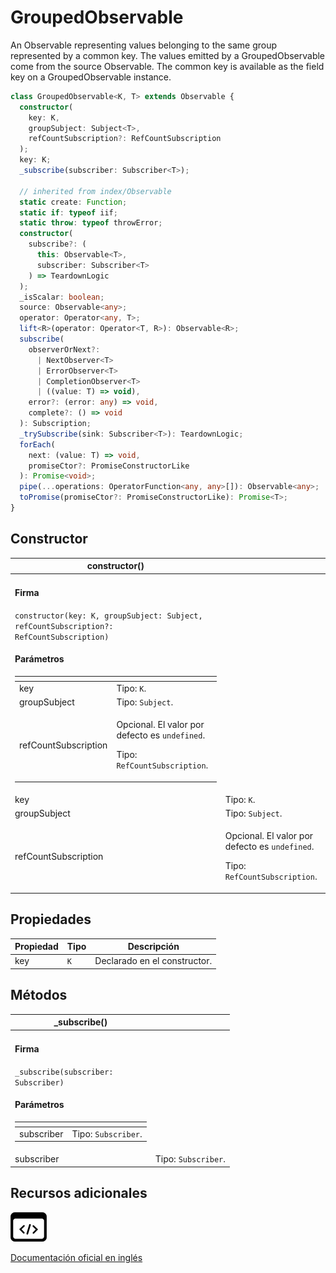# GroupedObservable

An Observable representing values belonging to the same group represented by a common key. The values emitted by a GroupedObservable come from the source Observable. The common key is available as the field key on a GroupedObservable instance.

```typescript
class GroupedObservable<K, T> extends Observable {
  constructor(
    key: K,
    groupSubject: Subject<T>,
    refCountSubscription?: RefCountSubscription
  );
  key: K;
  _subscribe(subscriber: Subscriber<T>);

  // inherited from index/Observable
  static create: Function;
  static if: typeof iif;
  static throw: typeof throwError;
  constructor(
    subscribe?: (
      this: Observable<T>,
      subscriber: Subscriber<T>
    ) => TeardownLogic
  );
  _isScalar: boolean;
  source: Observable<any>;
  operator: Operator<any, T>;
  lift<R>(operator: Operator<T, R>): Observable<R>;
  subscribe(
    observerOrNext?:
      | NextObserver<T>
      | ErrorObserver<T>
      | CompletionObserver<T>
      | ((value: T) => void),
    error?: (error: any) => void,
    complete?: () => void
  ): Subscription;
  _trySubscribe(sink: Subscriber<T>): TeardownLogic;
  forEach(
    next: (value: T) => void,
    promiseCtor?: PromiseConstructorLike
  ): Promise<void>;
  pipe(...operations: OperatorFunction<any, any>[]): Observable<any>;
  toPromise(promiseCtor?: PromiseConstructorLike): Promise<T>;
}
```

## Constructor

| constructor()                                                                                                                                                                                                                                                                                                                                                                                                                                                                                                              |                                                                                                                 |
| -------------------------------------------------------------------------------------------------------------------------------------------------------------------------------------------------------------------------------------------------------------------------------------------------------------------------------------------------------------------------------------------------------------------------------------------------------------------------------------------------------------------------- | --------------------------------------------------------------------------------------------------------------- |
| <h4>Firma</h4><p><code>constructor(key: K, groupSubject: Subject, refCountSubscription?: RefCountSubscription)</code></p><h4>Parámetros</h4><table data-header-hidden><thead><tr><th></th><th></th></tr></thead><tbody><tr><td>key</td><td>Tipo: <code>K</code>.</td></tr><tr><td>groupSubject</td><td>Tipo: <code>Subject</code>.</td></tr><tr><td>refCountSubscription</td><td><p>Opcional. El valor por defecto es <code>undefined</code>.</p><p>Tipo: <code>RefCountSubscription</code>.</p></td></tr></tbody></table> |                                                                                                                 |
| key                                                                                                                                                                                                                                                                                                                                                                                                                                                                                                                        | Tipo: `K`.                                                                                                      |
| groupSubject                                                                                                                                                                                                                                                                                                                                                                                                                                                                                                               | Tipo: `Subject`.                                                                                                |
| refCountSubscription                                                                                                                                                                                                                                                                                                                                                                                                                                                                                                       | <p>Opcional. El valor por defecto es <code>undefined</code>.</p><p>Tipo: <code>RefCountSubscription</code>.</p> |

## Propiedades

| Propiedad | Tipo | Descripción                  |
| --------- | ---- | ---------------------------- |
| key       | `K`  | Declarado en el constructor. |

## Métodos

| \_subscribe()                                                                                                                                                                                                                                         |                     |
| ----------------------------------------------------------------------------------------------------------------------------------------------------------------------------------------------------------------------------------------------------- | ------------------- |
| <h4>Firma</h4><p><code>_subscribe(subscriber: Subscriber)</code></p><h4>Parámetros</h4><table data-header-hidden><thead><tr><th></th><th></th></tr></thead><tbody><tr><td>subscriber</td><td>Tipo: <code>Subscriber</code>.</td></tr></tbody></table> |                     |
| subscriber                                                                                                                                                                                                                                            | Tipo: `Subscriber`. |

## Recursos adicionales

[![Source code](assets/icons/source-code.png)](https://github.com/ReactiveX/rxjs/blob/6.5.5/src/internal/operators/groupBy.ts#L269-L296)

[Documentación oficial en inglés](https://rxjs.dev/api/index/class/GroupedObservable)

